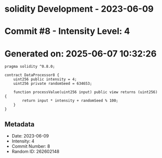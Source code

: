 ﻿# solidity Development - 2023-06-09
# Commit #8 - Intensity Level: 4
# Generated on: 2025-06-07 10:32:26
```solidity
pragma solidity ^0.8.0;

contract DataProcessor8 {
    uint256 public intensity = 4;
    uint256 private randomSeed = 634653;

    function processValue(uint256 input) public view returns (uint256) {
        return input * intensity + randomSeed % 100;
    }
}
```
## Metadata
- Date: 2023-06-09
- Intensity: 4
- Commit Number: 8
- Random ID: 262602148
